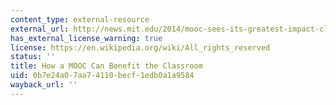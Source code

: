 ```yaml
---
content_type: external-resource
external_url: http://news.mit.edu/2014/mooc-sees-its-greatest-impact-classroom-mit-1114
has_external_license_warning: true
license: https://en.wikipedia.org/wiki/All_rights_reserved
status: ''
title: How a MOOC Can Benefit the Classroom
uid: 0b7e24a0-7aa7-4110-becf-1edb0a1a9584
wayback_url: ''
---
```

